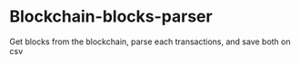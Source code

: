 # Blockchain-blocks-parser
Get blocks from the blockchain, parse each transactions, and save both on csv
